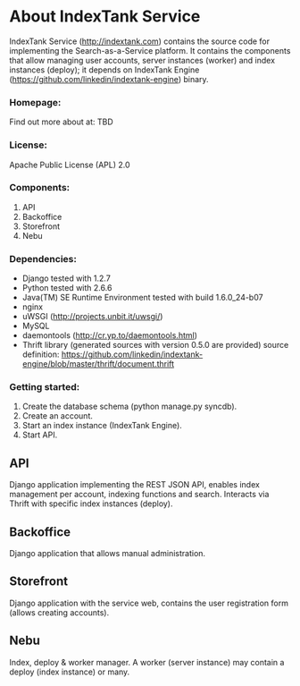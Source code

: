 About IndexTank Service
=======================

IndexTank Service (http://indextank.com) contains the source code for implementing the Search-as-a-Service platform. It contains the components that allow managing user accounts, server instances (worker) and index instances (deploy); it depends on IndexTank Engine (https://github.com/linkedin/indextank-engine) binary.

### Homepage:

Find out more about at: TBD

### License:

Apache Public License (APL) 2.0

### Components:

1. API
2. Backoffice
3. Storefront
4. Nebu

### Dependencies:

* Django tested with 1.2.7
* Python tested with 2.6.6
* Java(TM) SE Runtime Environment tested with build 1.6.0_24-b07
* nginx
* uWSGI (http://projects.unbit.it/uwsgi/)
* MySQL
* daemontools (http://cr.yp.to/daemontools.html)
* Thrift library (generated sources with version 0.5.0 are provided) source definition: https://github.com/linkedin/indextank-engine/blob/master/thrift/document.thrift

### Getting started:

1. Create the database schema (python manage.py syncdb).
2. Create an account.
3. Start an index instance (IndexTank Engine).
4. Start API.

## API

Django application implementing the REST JSON API, enables index management per account, indexing functions and search. Interacts via Thrift with specific index instances (deploy).

## Backoffice

Django application that allows manual administration.

## Storefront

Django application with the service web, contains the user registration form (allows creating accounts).

## Nebu

Index, deploy & worker manager. A worker (server instance) may contain a deploy (index instance) or many. 

